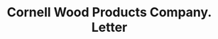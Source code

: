 ---
doi: 10.7916/D89K5P8F
date_other: '1915'
date_other_textual: '1915'
form: correspondence
genre:
- Letters (correspondence)
name:
- Cornell Wood Products Company
object_in_context_url: https://biggert.cul.columbia.edu/items/view/ave_biggert_00172
subject_hierarchical_geographic:
- Chicago, Illinois, United States
subject_name:
- Cornell Wood Products Company
title: Cornell Wood Products Company. Letter
sort_title: Cornell Wood Products Company. Letter
call_number: ave_biggert_00172
coordinates:
- 41.83694444444445,-87.68472222222222
pid: ave_biggert_00172
identifiers: ave_biggert_00172
permalink: /biggert/ave_biggert_00172/
layout: iiif-image-page
---
